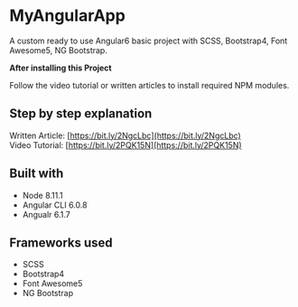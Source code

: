 # MyAngularApp

A custom ready to use Angular6 basic project with SCSS, Bootstrap4, Font Awesome5, NG Bootstrap.

**After installing this Project**

Follow the video tutorial or written articles to install required NPM modules.


## Step by step explanation
Written Article: [https://bit.ly/2NgcLbc](https://bit.ly/2NgcLbc) \
Video Tutorial:  [https://bit.ly/2PQK15N](https://bit.ly/2PQK15N)


## Built with
- Node 8.11.1
- Angular CLI 6.0.8
- Angualr 6.1.7

## Frameworks used
- SCSS
- Bootstrap4
- Font Awesome5
- NG Bootstrap
